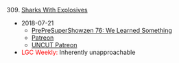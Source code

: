 309. [Sharks With Explosives](https://linuxgamecast.com/2018/07/linuxgamecast-weekly-ep-309-sharks-with-explosives/)
   * 2018-07-21
      * [PrePreSuperShowzen 76: We Learned Something](https://www.patreon.com/posts/prepresupershowz-20239032)
      * [Patreon](https://www.patreon.com/posts/linuxgamecast-20237682)
      * [UNCUT Patreon](https://www.patreon.com/posts/linuxgamecast-20234572)
   * <span style="color:red">LGC Weekly:</span> Inherently unapproachable
